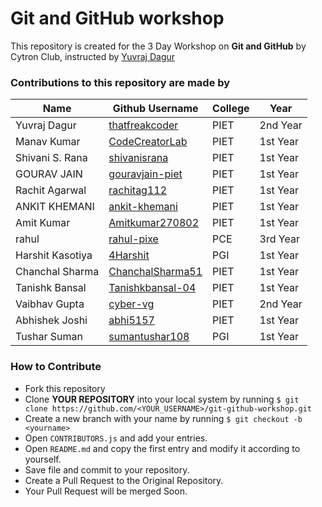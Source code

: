 # Git and GitHub workshop
This repository is created for the 3 Day Workshop on **Git and GitHub** by Cytron Club, instructed by [Yuvraj Dagur](https://linkedin.com/in/yuvraj-dagur)

### Contributions to this repository are made by</br>
|Name|Github Username|College|Year|
|----|---------------|-------|----|
|Yuvraj Dagur|[thatfreakcoder](https://github.com/thatfreakcoder)|PIET|2nd Year|
|Manav Kumar|[CodeCreatorLab](https://github.com/shivanisrana)|PIET|1st Year|
|Shivani S. Rana|[shivanisrana](https://github.com/CodeCreatorLab)|PIET|1st Year|
|GOURAV JAIN|[gouravjain-piet](https://github.com/gouravjain-piet)|PIET|1st Year|
|Rachit Agarwal|[rachitag112](https://github.com/rachitag112)|PIET|1st Year|
|ANKIT KHEMANI|[ankit-khemani](https://github.com/ankit-khemani)|PIET|1st Year|
|Amit Kumar|[Amitkumar270802](https://github.com/Amitkumar270802)|PIET|1st Year|
|rahul|[rahul-pixe](https://github.com/rahul-pixe)|PCE|3rd Year|
|Harshit Kasotiya|[4Harshit](https://github.com/4Harshit)|PGI|1st Year|
|Chanchal Sharma|[ChanchalSharma51](https://github.com/ChanchalSharma51)|PIET|1st Year|
|Tanishk Bansal|[Tanishkbansal-04](https://github.com/Tanishkbansal-04)|PIET|1st Year|
|Vaibhav Gupta|[cyber-vg](https://github.com/cyber-vg)|PIET|2nd Year|
|Abhishek Joshi|[abhi5157](https://github.com/abhi5157)|PIET|1st Year|
|Tushar Suman|[sumantushar108](https://github.com/sumantushar108)|PGI|1st Year|


### How to Contribute
- Fork this repository
- Clone **YOUR REPOSITORY** into your local system by running `$ git clone https://github.com/<YOUR_USERNAME>/git-github-workshop.git`
- Create a new branch with your name by running `$ git checkout -b <yourname>`
- Open `CONTRIBUTORS.js` and add your entries.
- Open `README.md` and copy the first entry and modify it according to yourself.
- Save file and commit to your repository.
- Create a Pull Request to the Original Repository.
- Your Pull Request will be merged Soon. 
